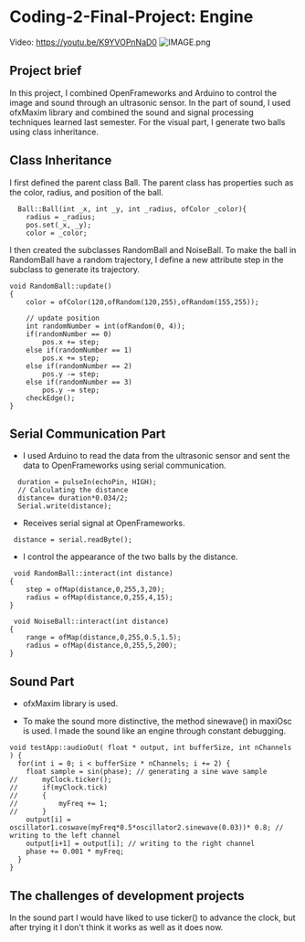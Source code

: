# Coding-2-Final-Project: Engine

Video: https://youtu.be/K9YVOPnNaD0
![IMAGE.png](https://github.com/Yvonne202202/Coding-2-Final-Project/blob/f9d2a6a9ef5a525490000f14a150036c350b7f4e/IMAGE.png)

## Project brief
In this project, I combined OpenFrameworks and Arduino to control the image and sound through an ultrasonic sensor. In the part of sound, I used ofxMaxim library and combined the sound and signal processing techniques learned last semester. For the visual part, I generate two balls using class inheritance.

## Class Inheritance
I first defined the parent class Ball. The parent class has properties such as the color, radius, and position of the ball.
```
  Ball::Ball(int _x, int _y, int _radius, ofColor _color){
    radius = _radius;
    pos.set(_x, _y);
    color = _color;
```
I then created the subclasses RandomBall and NoiseBall. To make the ball in RandomBall have a random trajectory, I define a new attribute step in the subclass to generate its trajectory.
```
void RandomBall::update()
{
    color = ofColor(120,ofRandom(120,255),ofRandom(155,255));
    
    // update position
    int randomNumber = int(ofRandom(0, 4));
    if(randomNumber == 0)
        pos.x += step;
    else if(randomNumber == 1)
        pos.x += step;
    else if(randomNumber == 2)
        pos.y -= step;
    else if(randomNumber == 3)
        pos.y -= step;
    checkEdge();
}

```
## Serial Communication Part
* I used Arduino to read the data from the ultrasonic sensor and sent the data to OpenFrameworks using serial communication.
```
  duration = pulseIn(echoPin, HIGH);
  // Calculating the distance
  distance= duration*0.034/2;
  Serial.write(distance);
```
* Receives serial signal at OpenFrameworks.
```
 distance = serial.readByte();
```
*  I control the appearance of the two balls by the distance.
```
 void RandomBall::interact(int distance)
{
    step = ofMap(distance,0,255,3,20);
    radius = ofMap(distance,0,255,4,15);
}
```
```
 void NoiseBall::interact(int distance)
{
    range = ofMap(distance,0,255,0.5,1.5);
    radius = ofMap(distance,0,255,5,200);
}
```

## Sound Part
* ofxMaxim library is used.

* To make the sound more distinctive, the method sinewave() in maxiOsc is used. I made the sound like an engine through constant debugging.
```
void testApp::audioOut( float * output, int bufferSize, int nChannels ) {
  for(int i = 0; i < bufferSize * nChannels; i += 2) {
    float sample = sin(phase); // generating a sine wave sample
//      myClock.ticker();
//      if(myClock.tick)
//      {
//          myFreq += 1;
//      }
    output[i] = oscillator1.coswave(myFreq*0.5*oscillator2.sinewave(0.03))* 0.8; // writing to the left channel
    output[i+1] = output[i]; // writing to the right channel
    phase += 0.001 * myFreq;
  }
}
```
## The challenges of development projects
In the sound part I would have liked to use ticker() to advance the clock, but after trying it I don't think it works as well as it does now.



